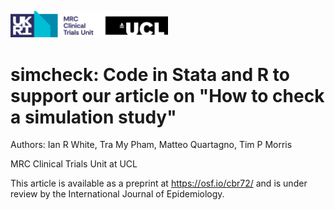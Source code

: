 <a href ="https://www.mrcctu.ucl.ac.uk/"><img src="MRCCTU_at_UCL_Logo.png" width="50%" /></a>

# simcheck: Code in Stata and R to support our article on "How to check a simulation study"
 
Authors: Ian R White, Tra My Pham, Matteo Quartagno, Tim P Morris

MRC Clinical Trials Unit at UCL

This article is available as a preprint at https://osf.io/cbr72/
and is under review by the International Journal of Epidemiology.
